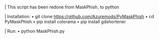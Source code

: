 | This script has been redone from MaskPhish, to python

| Installation: 
• git clone https://github.com/Azuremods/PyMaskPhish
• cd PyMaskPhish
• pip install colorama
• pip install gdshortener

| Run: 
• python MaskPhish.py
